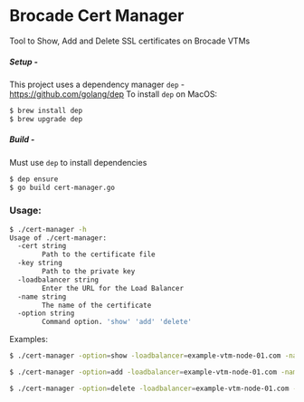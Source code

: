 # Brocade Cert Manager
Tool to Show, Add and Delete SSL certificates on Brocade VTMs

##### Setup - 
This project uses a dependency manager `dep` - https://github.com/golang/dep 
To install `dep` on MacOS:
```sh
$ brew install dep
$ brew upgrade dep
```
##### Build -
Must use `dep` to install dependencies
```sh
$ dep ensure
$ go build cert-manager.go
```

### Usage: 

```sh
$ ./cert-manager -h
Usage of ./cert-manager:
  -cert string
    	Path to the certificate file
  -key string
    	Path to the private key
  -loadbalancer string
    	Enter the URL for the Load Balancer
  -name string
    	The name of the certificate
  -option string
    	Command option. 'show' 'add' 'delete'
```
Examples:
```sh
$ ./cert-manager -option=show -loadbalancer=example-vtm-node-01.com -name=example.cert.com
```
```sh
$ ./cert-manager -option=add -loadbalancer=example-vtm-node-01.com -name=example.cert.com -cert=/path/to/cert -key=/path/to/key
```
```sh
$ ./cert-manager -option=delete -loadbalancer=example-vtm-node-01.com -name=example.cert.com
```